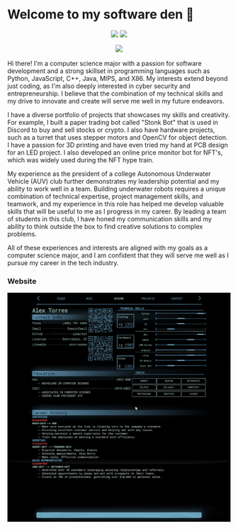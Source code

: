 # Welcome to my software den 🐼
<p align="center">
  <img width="400" src="https://github-readme-streak-stats.herokuapp.com?user=aimarket&theme=holi-theme&hide_border=true" />
  <img width="400" src="https://github-readme-stats.vercel.app/api?username=aimarket&show_icons=true&theme=github_dark&hide_border=true" />
</p>
<p align="center">
  <img src="https://github-readme-stats.vercel.app/api/top-langs/?username=aimarket&layout=compact&theme=github_dark&hide_border=true"/>
</p>
Hi there! I'm a computer science major with a passion for software development and a strong skillset in programming languages such as Python, JavaScript, C++, Java, MIPS, and X86. My interests extend beyond just coding, as I'm also deeply interested in cyber security and entrepreneurship. I believe that the combination of my technical skills and my drive to innovate and create will serve me well in my future endeavors.

I have a diverse portfolio of projects that showcases my skills and creativity. For example, I built a paper trading bot called "Stonk Bot" that is used in Discord to buy and sell stocks or crypto. I also have hardware projects, such as a turret that uses stepper motors and OpenCV for object detection. I have a passion for 3D printing and have even tried my hand at PCB design for an LED project. I also developed an online price monitor bot for NFT's, which was widely used during the NFT hype train.

My experience as the president of a college Autonomous Underwater Vehicle (AUV) club further demonstrates my leadership potential and my ability to work well in a team. Building underwater robots requires a unique combination of technical expertise, project management skills, and teamwork, and my experience in this role has helped me develop valuable skills that will be useful to me as I progress in my career. By leading a team of students in this club, I have honed my communication skills and my ability to think outside the box to find creative solutions to complex problems.

All of these experiences and interests are aligned with my goals as a computer science major, and I am confident that they will serve me well as I pursue my career in the tech industry.

### Website

[![GitHub Streak](https://github.com/aimarket/aimarket/blob/main/resumegifsmall.gif?raw=true)](https://premiumcoder.dev)
